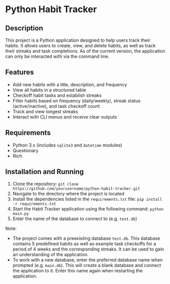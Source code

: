 # Python Habit Tracker

## Description
This project is a Python application designed to help users track their habits. 
It allows users to create, view, and delete habits, as well as track their streaks and task completions.
As of the current version, the application can only be interacted with via the command line.

## Features 
- Add new habits with a title, description, and frequency
- View all habits in a structured table
- Checkoff habit tasks and establish streaks
- Filter habits based on frequency (daily/weekly), streak status (active/inactive), and task checkoff count
- Track and view longest streaks
- Interact with CLI menus and receive clear outputs

## Requirements 
- Python 3.x (includes `sqlite3` and `datetime` modules)
- Questionary
- Rich

## Installation and Running
1. Clone the repository:
   `git clone https://github.com/yourusername/python-habit-tracker.git`
3. Navigate to the directory where the project is located
4. Install the dependencies listed in the `requirements.txt` file: `pip install -r requirements.txt`
5. Start the Habit Tracker application using the following command: `python main.py`
6. Enter the name of the database to connect to (e.g. `test.db`)
   
Note:
- The project comes with a preexisitng database `test.db`. This database contains 5 predefined habits as well as example task checkoffs for a period of 4 weeks and the corresponding streaks. It can be used to gain an understanding of the application.
- To work with a new database, enter the preferred database name when prompted (e.g. `main.db`). This will create a blank database and connect the application to it. Enter this name again when restarting the application.
 

